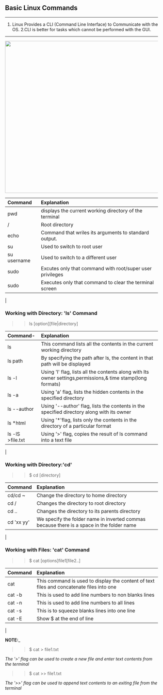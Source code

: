 ## Basic Linux Commands

---

1. Linux Provides a CLI (Command Line Interface) to Communicate with the OS.
   2.CLI is better for tasks which cannot be performed with the GUI.

---

<img src="https://img-a.udemycdn.com/course/750x422/2421042_3709_3.jpg" width="1500" height="500" alt="">

| Command     | Explanation                                               |
| :---------- | :-------------------------------------------------------- |
| pwd         | displays the current working directory of the terminal    |
| /           | Root directory                                            |
| echo        | Command that wriles its arguments to standard output.     |
| su          | Used to switch to root user                               |
| su username | Used to switch to a different user                        |
| sudo        | Excutes only that command with root/super user privileges |
| sudo        | Executes only that command to clear the terminal screen   |

|

### Working with Directory: 'ls' Command

> > ls [option][file|directory]

| Command-         | Explanation                                                                                                 |
| :--------------- | :---------------------------------------------------------------------------------------------------------- |
| ls               | This command lists all the contents in the current working directory                                        |
| ls path          | By specifying the path after ls, the content in that path will be displayed                                 |
| ls -l            | Using 'l' flag, lists all the contents along with lts owner settings,permissions,& time stamp(long formats) |
| ls -a            | Using 'a' flag, lists the hidden contents in the specified directory                                        |
| ls --author      | Using '--author' flag, lists the contents in the specified directory along with its owner                   |
| ls \*html        | Using '\*'flag, lists only the contents in the directory of a particular format                             |
| ls -lS >file.txt | Using '>' flag, copies the result of ls command into a text file                                            |

|

### Working with Directory:'cd'

> > \$ cd [directory]

| Command    | Explanation                                                                               |
| :--------- | :---------------------------------------------------------------------------------------- |
| cd/cd ~    | Change the directory to home directory                                                    |
| cd /       | Changes the directory to root directory                                                   |
| cd ..      | Changes the directory to its parents directory                                            |
| cd 'xx yy' | We specify the folder name in inverted commas because there is a space in the folder name |

|

### Working with Files: 'cat' Command

> > \$ cat [options]file1[file2..]

| Command | Explanation                                                                              |
| :------ | :--------------------------------------------------------------------------------------- |
| cat     | This command is used to display the content of text files and concatenate files into one |
| cat -b  | This is used to add line numbers to non blanks lines                                     |
| cat -n  | This is used to add line numbers to all lines                                            |
| cat -s  | This is to squeeze blanks lines into one line                                            |
| cat -E  | Show \$ at the end of line                                                               |

|

**NOTE:**\_

> > \$ cat > file1.txt

_The '>' flag can be used to create a new file and enter text contents from the terminal_

> > \$ cat >> file1.txt

_The '>>' flag can be used to append text contents to an exiting file from the terminal_
